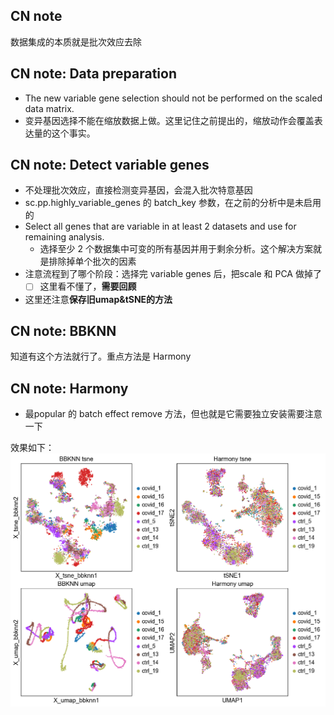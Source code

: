 ## CN note

数据集成的本质就是批次效应去除


## CN note: Data preparation

- The new variable gene selection should not be performed on the
scaled data matrix.
- 变异基因选择不能在缩放数据上做。这里记住之前提出的，缩放动作会覆盖表达量的这个事实。

## CN note: Detect variable genes

- 不处理批次效应，直接检测变异基因，会混入批次特意基因
- sc.pp.highly_variable_genes 的 batch_key 参数，在之前的分析中是未启用的
- Select all genes that are variable in at least 2 datasets and use for remaining analysis.
    - 选择至少 2 个数据集中可变的所有基因并用于剩余分析。这个解决方案就是排除掉单个批次的因素
- 注意流程到了哪个阶段：选择完 variable genes 后，把scale 和 PCA 做掉了
    - [ ] 这里看不懂了，**需要回顾**
- 这里还注意**保存旧umap&tSNE的方法**


## CN note: BBKNN 

知道有这个方法就行了。重点方法是 Harmony


## CN note: Harmony

- 最popular 的 batch effect remove 方法，但也就是它需要独立安装需要注意一下

效果如下：![scanpy harmony](scanpy_03_integration.png)

